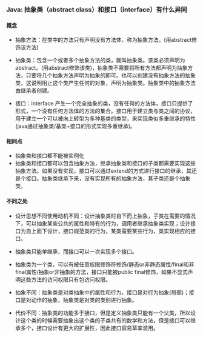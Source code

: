 ### Java: 抽象类（abstract class）和接口（interface）有什么异同

#### 概念

- 抽象方法：在类中的方法只有声明没有方法体，称为抽象方法。(用abstract修饰该方法)

- 抽象类：包含一个或者多个抽象方法的类，就叫抽象类。该类必须声明为abstract。(用abstract修饰该类)，抽象类不需要将所有方法都声明为抽象方法，只要将几个抽象方法声明为抽象的即可。也可以创建没有抽象方法的抽象类，这说明阻止这个类产生任何的对象，声明为抽象类。抽象类中的抽象方法由继承者创建。

- 接口：interface 产生一个完全抽象的类，没有任何的方法体，接口只提供了形式，一个没有任何方法体的方法的集合。接口用于建立类与类之间的协议，用于建立一个可以被向上转型为多种基类的类型，来实现类似多重继承的特性(java通过抽象类/基类+接口的形式实现多重继承)。

#### 相同点

- 抽象类和接口都不能被实例化
- 抽象类和接口都可以包含抽象方法，继承抽象类和接口的子类都需要实现这些抽象方法。如果没有实现，接口可以通过extend的方式进行接口的继承，其还是个接口。抽象类继承下来，没有实现所有的抽象方法，其子类还是个抽象类。

#### 不同之处

- 设计思想不同使用动机不同：设计抽象类时自下而上抽象，子类在需要的情况下，可以抽象某些公共的属性和特有的行为，调用者继承抽象类实现；设计接口为自上而下设计，接口规范类的行为，某类需要某些行为，类实现相应的接口。

- 抽象类只能单继承，而接口可以一次实现多个接口。
- 抽象类为一个类，可以有被任意权限修饰符修饰/静态or非静态属性/final和非final属性/抽象or非抽象的方法，接口只能被public final修饰，如果不显式声明这些方法的访问权限只有包访问权限。
- 抽象不同：抽象类是对类抽象中的属性和行为，接口是对行为抽象(局部)；接口是对动作的抽象，抽象类是对类的类别进行抽象。
- 代价不同：抽象类的功能多于接口，但是定义抽象类只能有一个父类，所以设计这个类的时候需要抽象出这个类的子类共有的数学和方法，但是接口可以继承多个，接口设计有更大的扩展性，因此接口容易草率滥用。

